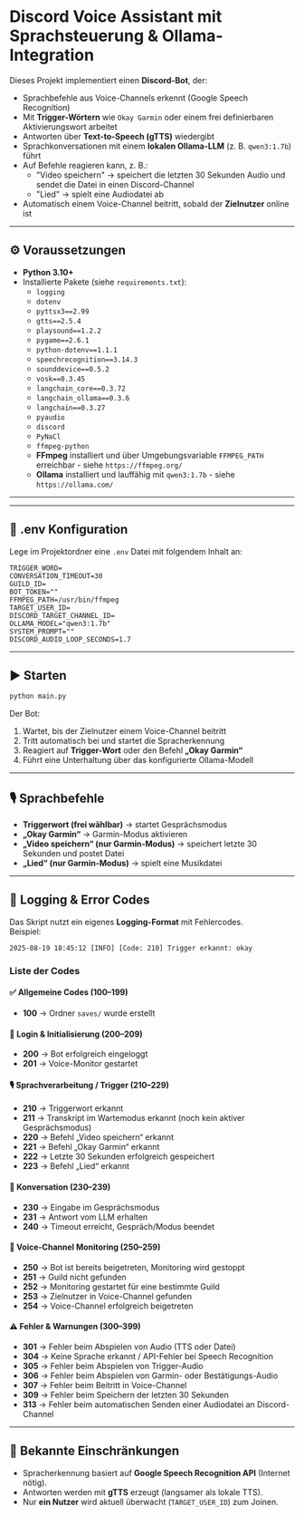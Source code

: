 # Discord Voice Assistant mit Sprachsteuerung & Ollama-Integration

Dieses Projekt implementiert einen **Discord-Bot**, der:
- Sprachbefehle aus Voice-Channels erkennt (Google Speech Recognition)
- Mit **Trigger-Wörtern** wie `Okay Garmin` oder einem frei definierbaren Aktivierungswort arbeitet  
- Antworten über **Text-to-Speech (gTTS)** wiedergibt  
- Sprachkonversationen mit einem **lokalen Ollama-LLM** (z. B. `qwen3:1.7b`) führt  
- Auf Befehle reagieren kann, z. B.:
  - "Video speichern" → speichert die letzten 30 Sekunden Audio und sendet die Datei in einen Discord-Channel  
  - "Lied" → spielt eine Audiodatei ab  
- Automatisch einem Voice-Channel beitritt, sobald der **Zielnutzer** online ist  

---

## ⚙️ Voraussetzungen

- **Python 3.10+**
- Installierte Pakete (siehe `requirements.txt`):
    - `logging`
    - `dotenv`
    - `pyttsx3==2.99`
    - `gtts==2.5.4`
    - `playsound==1.2.2`
    - `pygame==2.6.1`
    - `python-dotenv==1.1.1`
    - `speechrecognition==3.14.3`
    - `sounddevice==0.5.2`
    - `vosk==0.3.45`
    - `langchain_core==0.3.72`
    - `langchain_ollama==0.3.6`
    - `langchain==0.3.27`
    - `pyaudio`
    - `discord`
    - `PyNaCl`
    - `ffmpeg-python`
    - **FFmpeg** installiert und über Umgebungsvariable `FFMPEG_PATH` erreichbar - siehe `https://ffmpeg.org/`
    - **Ollama** installiert und lauffähig mit `qwen3:1.7b` - siehe `https://ollama.com/`

---

---

## 🔑 .env Konfiguration

Lege im Projektordner eine `.env` Datei mit folgendem Inhalt an:

```env
TRIGGER_WORD=
CONVERSATION_TIMEOUT=30
GUILD_ID=
BOT_TOKEN=""
FFMPEG_PATH=/usr/bin/ffmpeg
TARGET_USER_ID=
DISCORD_TARGET_CHANNEL_ID=
OLLAMA_MODEL="qwen3:1.7b"
SYSTEM_PROMPT=""
DISCORD_AUDIO_LOOP_SECONDS=1.7
```

---

## ▶️ Starten

```bash
python main.py
```

Der Bot:
1. Wartet, bis der Zielnutzer einem Voice-Channel beitritt  
2. Tritt automatisch bei und startet die Spracherkennung  
3. Reagiert auf **Trigger-Wort** oder den Befehl **„Okay Garmin“**  
4. Führt eine Unterhaltung über das konfigurierte Ollama-Modell  

---

## 🎙️ Sprachbefehle

- **Triggerwort (frei wählbar)** → startet Gesprächsmodus  
- **„Okay Garmin“** → Garmin-Modus aktivieren  
- **„Video speichern“ (nur Garmin-Modus)** → speichert letzte 30 Sekunden und postet Datei  
- **„Lied“ (nur Garmin-Modus)** → spielt eine Musikdatei  

---

## 📝 Logging & Error Codes

Das Skript nutzt ein eigenes **Logging-Format** mit Fehlercodes.  
Beispiel:

```
2025-08-19 18:45:12 [INFO] [Code: 210] Trigger erkannt: okay
```

### Liste der Codes

#### ✅ Allgemeine Codes (100–199)
- **100** → Ordner `saves/` wurde erstellt  

#### 🔐 Login & Initialisierung (200–209)
- **200** → Bot erfolgreich eingeloggt  
- **201** → Voice-Monitor gestartet  

#### 🎙️ Sprachverarbeitung / Trigger (210–229)
- **210** → Triggerwort erkannt  
- **211** → Transkript im Wartemodus erkannt (noch kein aktiver Gesprächsmodus)  
- **220** → Befehl „Video speichern“ erkannt  
- **221** → Befehl „Okay Garmin“ erkannt  
- **222** → Letzte 30 Sekunden erfolgreich gespeichert  
- **223** → Befehl „Lied“ erkannt  

#### 💬 Konversation (230–239)
- **230** → Eingabe im Gesprächsmodus  
- **231** → Antwort vom LLM erhalten  
- **240** → Timeout erreicht, Gespräch/Modus beendet  

#### 🔎 Voice-Channel Monitoring (250–259)
- **250** → Bot ist bereits beigetreten, Monitoring wird gestoppt  
- **251** → Guild nicht gefunden  
- **252** → Monitoring gestartet für eine bestimmte Guild  
- **253** → Zielnutzer in Voice-Channel gefunden  
- **254** → Voice-Channel erfolgreich beigetreten  

#### ⚠️ Fehler & Warnungen (300–399)
- **301** → Fehler beim Abspielen von Audio (TTS oder Datei)  
- **304** → Keine Sprache erkannt / API-Fehler bei Speech Recognition  
- **305** → Fehler beim Abspielen von Trigger-Audio  
- **306** → Fehler beim Abspielen von Garmin- oder Bestätigungs-Audio  
- **307** → Fehler beim Beitritt in Voice-Channel  
- **309** → Fehler beim Speichern der letzten 30 Sekunden  
- **313** → Fehler beim automatischen Senden einer Audiodatei an Discord-Channel  

---

## 🚧 Bekannte Einschränkungen

- Spracherkennung basiert auf **Google Speech Recognition API** (Internet nötig).  
- Antworten werden mit **gTTS** erzeugt (langsamer als lokale TTS).  
- Nur **ein Nutzer** wird aktuell überwacht (`TARGET_USER_ID`) zum Joinen.  

